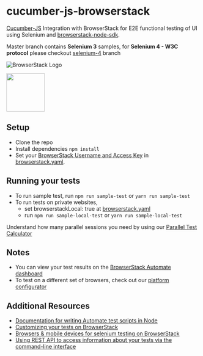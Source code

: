 # cucumber-js-browserstack

[Cucumber-JS](https://github.com/cucumber/cucumber-js) Integration with BrowserStack for E2E functional testing of UI using Selenium and [browserstack-node-sdk](https://www.npmjs.com/package/browserstack-node-sdk).

Master branch contains **Selenium 3** samples, for **Selenium 4 - W3C protocol** please checkout [selenium-4](https://github.com/browserstack/cucumber-js-browserstack/tree/selenium-4) branch

![BrowserStack Logo](https://d98b8t1nnulk5.cloudfront.net/production/images/layout/logo-header.png?1469004780)

<img src = "https://cucumber.io/images/cucumber-logo.svg" height = "100">


## Setup
* Clone the repo
* Install dependencies `npm install`
* Set your [BrowserStack Username and Access Key](https://www.browserstack.com/accounts/settings) in [browserstack.yaml](browserstack.yaml).

## Running your tests
* To run sample test, run `npm run sample-test` or `yarn run sample-test`
* To run tests on private websites,
   * set browserstackLocal: true at [browserstack.yaml](browserstack.yaml)
   * run `npm run sample-local-test` or `yarn run sample-local-test`

 Understand how many parallel sessions you need by using our [Parallel Test Calculator](https://www.browserstack.com/automate/parallel-calculator?ref=github)

## Notes
* You can view your test results on the [BrowserStack Automate dashboard](https://www.browserstack.com/automate)
* To test on a different set of browsers, check out our [platform configurator](https://www.browserstack.com/automate/node#setting-os-and-browser)

## Additional Resources
* [Documentation for writing Automate test scripts in Node](https://www.browserstack.com/automate/node)
* [Customizing your tests on BrowserStack](https://www.browserstack.com/automate/capabilities)
* [Browsers & mobile devices for selenium testing on BrowserStack](https://www.browserstack.com/list-of-browsers-and-platforms?product=automate)
* [Using REST API to access information about your tests via the command-line interface](https://www.browserstack.com/automate/rest-api)
